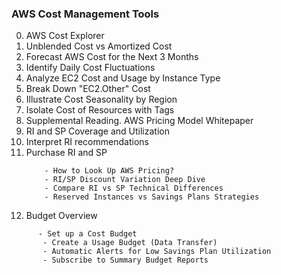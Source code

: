  
 ### AWS Cost Management Tools

 0. AWS Cost Explorer 
 1. Unblended Cost vs Amortized Cost
 2. Forecast AWS Cost for the Next 3 Months
 3. Identify Daily Cost Fluctuations
 4. Analyze EC2 Cost and Usage by Instance Type
 5. Break Down "EC2.Other" Cost
 6. Illustrate Cost Seasonality by Region
 7. Isolate Cost of Resources with Tags
 8.  Supplemental Reading. AWS Pricing Model Whitepaper
 9. RI and SP Coverage and Utilization
10. Interpret RI recommendations
11. Purchase RI and SP
    ```
        - How to Look Up AWS Pricing?
        - RI/SP Discount Variation Deep Dive
        - Compare RI vs SP Technical Differences
        - Reserved Instances vs Savings Plans Strategies
    ```
 12. Budget Overview
 ```
       - Set up a Cost Budget
        - Create a Usage Budget (Data Transfer)
        - Automatic Alerts for Low Savings Plan Utilization
        - Subscribe to Summary Budget Reports
```